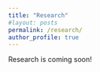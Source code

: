 ```yaml
---
title: "Research"
#layout: posts
permalink: /research/
author_profile: true
---
```

Research is coming soon!